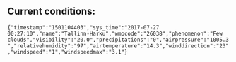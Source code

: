 ## Current conditions: 
 ``` {"timestamp":"1501104403","sys_time":"2017-07-27 00:27:10","name":"Tallinn-Harku","wmocode":"26038","phenomenon":"Few clouds","visibility":"20.0","precipitations":"0","airpressure":"1005.3","relativehumidity":"97","airtemperature":"14.3","winddirection":"23","windspeed":"1","windspeedmax":"3.1"} ```
